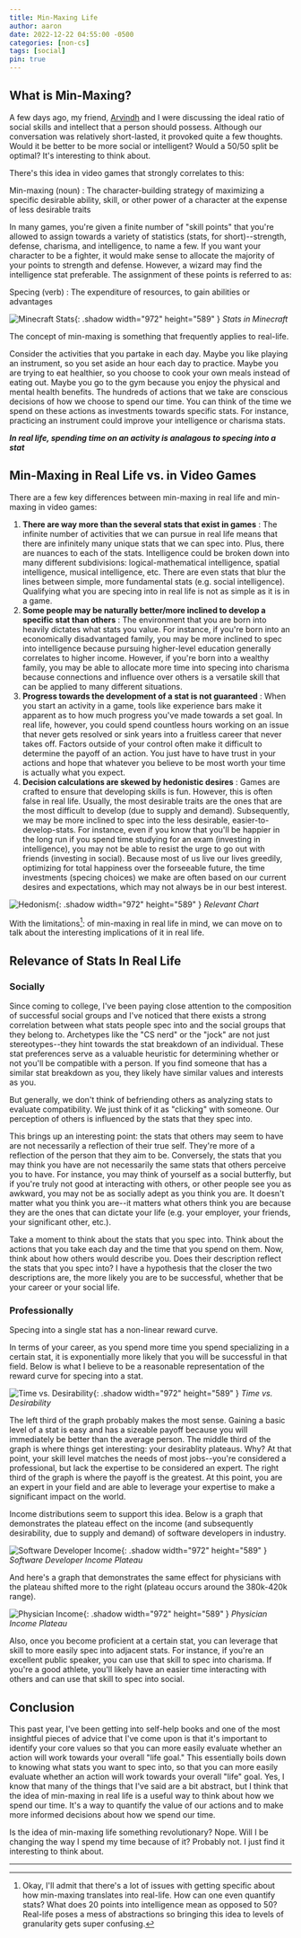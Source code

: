 ```yaml
---
title: Min-Maxing Life
author: aaron
date: 2022-12-22 04:55:00 -0500
categories: [non-cs]
tags: [social]
pin: true
---
```


## What is Min-Maxing?
A few days ago, my friend, [Arvindh](https://arvindh-manian.github.io/ "Arvindh's Blog") and I were discussing the ideal ratio of social skills and intellect that a person should possess. Although our conversation was relatively short-lasted, it provoked quite a few thoughts. Would it be better to be more social or intelligent? Would a 50/50 split be optimal? It's interesting to think about.

There's this idea in video games that strongly correlates to this:

Min-maxing (noun)
: The character-building strategy of maximizing a specific desirable ability, skill, or other power of a character at the expense of less desirable traits

In many games, you're given a finite number of "skill points" that you're allowed to assign towards a variety of statistics (stats, for short)--strength, defense, charisma, and intelligence, to name a few. If you want your character to be a fighter, it would make sense to allocate the majority of your points to strength and defense. However, a wizard may find the intelligence stat preferable. The assignment of these points is referred to as:

Specing (verb)
: The expenditure of resources, to gain abilities or advantages

![Minecraft Stats](/assets/img/posts/2022-12-22-min-maxing-life/minecraft-stats.jpg){: .shadow width="972" height="589" }
_Stats in Minecraft_

The concept of min-maxing is something that frequently applies to real-life.

Consider the activities that you partake in each day. Maybe you like playing an instrument, so you set aside an hour each day to practice. Maybe you are trying to eat healthier, so you choose to cook your own meals instead of eating out. Maybe you go to the gym because you enjoy the physical and mental health benefits. The hundreds of actions that we take are conscious decisions of how we choose to spend our time. You can think of the time we spend on these actions as investments towards specific stats. For instance, practicing an instrument could improve your intelligence or charisma stats.

**_In real life, spending time on an activity is analagous to specing into a stat_**

## Min-Maxing in Real Life vs. in Video Games

There are a few key differences between min-maxing in real life and min-maxing in video games:

1. **There are way more than the several stats that exist in games**
: The infinite number of activities that we can pursue in real life means that there are infinitely many unique stats that we can spec into. Plus, there are nuances to each of the stats. Intelligence could be broken down into many different subdivisions: logical-mathematical intelligence, spatial intelligence, musical intelligence, etc. There are even stats that blur the lines between simple, more fundamental stats (e.g. social intelligence). Qualifying what you are specing into in real life is not as simple as it is in a game.
2. **Some people may be naturally better/more inclined to develop a specific stat than others**
: The environment that you are born into heavily dictates what stats you value. For instance, if you're born into an economically disadvantaged family, you may be more inclined to spec into intelligence because pursuing higher-level education generally correlates to higher income. However, if you're born into a wealthy family, you may be able to allocate more time into specing into charisma because connections and influence over others is a versatile skill that can be applied to many different situations.
3. **Progress towards the development of a stat is not guaranteed**
: When you start an activity in a game, tools like experience bars make it apparent as to how much progress you've made towards a set goal. In real life, however, you could spend countless hours working on an issue that never gets resolved or sink years into a fruitless career that never takes off. Factors outside of your control often make it difficult to determine the payoff of an action. You just have to have trust in your actions and hope that whatever you believe to be most worth your time is actually what you expect.
4. **Decision calculations are skewed by hedonistic desires**
: Games are crafted to ensure that developing skills is fun. However, this is often false in real life. Usually, the most desirable traits are the ones that are the most difficult to develop (due to supply and demand). Subsequently, we may be more inclined to spec into the less desirable, easier-to-develop-stats. For instance, even if you know that you'll be happier in the long run if you spend time studying for an exam (investing in intelligence), you may not be able to resist the urge to go out with friends (investing in social). Because most of us live our lives greedily, optimizing for total happiness over the forseeable future, the time investments (specing choices) we make are often based on our current desires and expectations, which may not always be in our best interest.

![Hedonism](/assets/img/posts/2022-12-22-min-maxing-life/hedonism.jpg){: .shadow width="972" height="589" }
_Relevant Chart_

With the limitations[^fn1]: of min-maxing in real life in mind, we can move on to talk about the interesting implications of it in real life.  


## Relevance of Stats In Real Life

### Socially
Since coming to college, I've been paying close attention to the composition of successful social groups and I've noticed that there exists a strong correlation between what stats people spec into and the social groups that they belong to. Archetypes like the "CS nerd" or the "jock" are not just stereotypes--they hint towards the stat breakdown of an individual. These stat preferences serve as a valuable heuristic for determining whether or not you'll be compatible with a person. If you find someone that has a similar stat breakdown as you, they likely have similar values and interests as you. 

But generally, we don't think of befriending others as analyzing stats to evaluate compatibility. We just think of it as "clicking" with someone. Our perception of others is influenced by the stats that they spec into.

This brings up an interesting point: the stats that others may seem to have are not necessarily a reflection of their true self. They're more of a reflection of the person that they aim to be. Conversely, the stats that you may think you have are not necessarily the same stats that others perceive you to have. For instance, you may think of yourself as a social butterfly, but if you're truly not good at interacting with others, or other people see you as awkward, you may not be as socially adept as you think you are. It doesn't matter what you think you are--it matters what others think you are because they are the ones that can dictate your life (e.g. your employer, your friends, your significant other, etc.).

Take a moment to think about the stats that you spec into. Think about the actions that you take each day and the time that you spend on them. Now, think about how others would describe you. Does their description reflect the stats that you spec into? I have a hypothesis that the closer the two descriptions are, the more likely you are to be successful, whether that be your career or your social life.

### Professionally
Specing into a single stat has a non-linear reward curve.

In terms of your career, as you spend more time you spend specializing in a certain stat, it is exponentially more likely that you will be successful in that field. Below is what I believe to be a reasonable representation of the reward curve for specing into a stat.

![Time vs. Desirability](/assets/img/posts/2022-12-22-min-maxing-life/time-vs-desirability.png){: .shadow width="972" height="589" }
_Time vs. Desirability_

The left third of the graph probably makes the most sense. Gaining a basic level of a stat is easy and has a sizeable payoff because you will immediately be better than the average person. The middle third of the graph is where things get interesting: your desirablity plateaus. Why? At that point, your skill level matches the needs of most jobs--you're considered a professional, but lack the expertise to be considered an expert. The right third of the graph is where the payoff is the greatest. At this point, you are an expert in your field and are able to leverage your expertise to make a significant impact on the world.

Income distributions seem to support this idea. Below is a graph that demonstrates the plateau effect on the income (and subsequently desirability, due to supply and demand) of software developers in industry. 

![Software Developer Income](/assets/img/posts/2022-12-22-min-maxing-life/software-income.png){: .shadow width="972" height="589" }
_Software Developer Income Plateau_

And here's a graph that demonstrates the same effect for physicians with the plateau shifted more to the right (plateau occurs around the 380k-420k range).

![Physician Income](/assets/img/posts/2022-12-22-min-maxing-life/physician-income.png){: .shadow width="972" height="589" }
_Physician Income Plateau_

Also, once you become proficient at a certain stat, you can leverage that skill to more easily spec into adjacent stats. For instance, if you're an excellent public speaker, you can use that skill to spec into charisma. If you're a good athlete, you'll likely have an easier time interacting with others and can use that skill to spec into social.

## Conclusion

This past year, I've been getting into self-help books and one of the most insightful pieces of advice that I've come upon is that it's important to identify your core values so that you can more easily evaluate whether an action will work towards your overall "life goal." This essentially boils down to knowing what stats you want to spec into, so that you can more easily evaluate whether an action will work towards your overall "life" goal. Yes, I know that many of the things that I've said are a bit abstract, but I think that the idea of min-maxing in real life is a useful way to think about how we spend our time. It's a way to quantify the value of our actions and to make more informed decisions about how we spend our time.

Is the idea of min-maxing life something revolutionary? Nope. Will I be changing the way I spend my time because of it? Probably not. I just find it interesting to think about.  

---

[^fn1]: Okay, I'll admit that there's a lot of issues with getting specific about how min-maxing translates into real-life. How can one even quantify stats? What does 20 points into intelligence mean as opposed to 50? Real-life poses a mess of abstractions so bringing this idea to levels of granularity gets super confusing.
